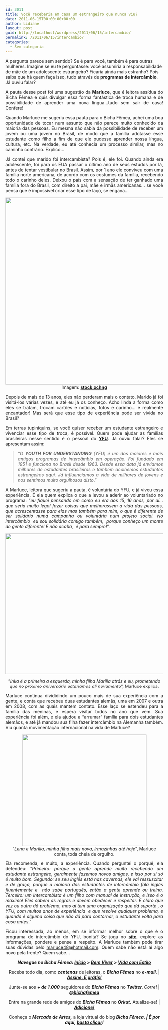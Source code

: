 ```yaml
---
id: 3011
title: Você receberia em casa um estrangeiro que nunca viu?
date: 2011-06-15T00:00:00+00:00
author: Lidiane
layout: post
guid: http://localhost/wordpress/2011/06/15/intercambio/
permalink: /2011/06/15/intercambio/
categories:
  - Sem categoria
---
```

A pergunta parece sem sentido? Se é para você, também é para outras mulheres. Imagine se eu te perguntasse: você assumiria a responsabilidade de mãe de um adolescente estrangeiro? Ficaria ainda mais estranho? Pois saiba que há quem faça isso, tudo através de **programas de intercâmbio**. Já ouviu falar?

<p style="text-align: justify;">
  A pauta desse post foi uma sugestão da <strong>Marluce</strong>, que é leitora assídua do Bicha Fêmea e quis divulgar essa forma fantástica de troca humana e de possibilidade de aprender uma nova língua…tudo sem sair de casa! Confere!
</p>

<!--more-->

<p style="text-align: justify;">
  Quando Marluce me sugeriu essa pauta para o Bicha Fêmea, achei uma boa oportunidade de tocar num assunto que não parece muito conhecido da maioria das pessoas. Eu mesma não sabia da possibilidade de receber um jovem ou uma jovem no Brasil, de modo que a família adotasse esse estudante como filho a fim de que ele pudesse aprender nossa língua, cultura, etc. Na verdade, eu até conhecia um processo similar, mas no caminho contrário. Explico…
</p>

<p style="text-align: justify;">
  Já contei que marido foi intercambista? Pois é, ele foi. Quando ainda era adolescente, foi para os EUA passar o último ano de seus estudos por lá, antes de tentar vestibular no Brasil. Assim, por 1 ano ele conviveu com uma família norte americana, de acordo com os costumes da família, recebendo todo o carinho deles. Deixou o país com a sensação de ter ganhado uma família fora do Brasil, com direito a pai, mãe e irmãs americanas… se você pensa que é impossível criar esse tipo de laço, se engana…
</p>

<p style="text-align: center;">
  <a href="http://www.trololodemulher.com.br/blog/wp-content/uploads/2011/06/mapa.jpg"><img class="alignnone size-full wp-image-6523" title="mapa" src="http://www.trololodemulher.com.br/blog/wp-content/uploads/2011/06/mapa.jpg" alt="" width="600" height="600" /></a><br /> Imagem: <strong><a href="http://www.sxc.hu/" target="_blank">stock.xchng</a></strong>
</p>

<p style="text-align: justify;">
  Depois de mais de 13 anos, eles não perderam mais o contato. Marido já foi visitá-los várias vezes, e até eu já os conheço. Acho linda a forma como eles se tratam, trocam cartões e notícias, fotos e carinho… é realmente encantador! Mas será que esse tipo de experiência pode ser vivida no Brasil?
</p>

<p style="text-align: justify;">
  Em terras tupiniquins, se você quiser receber um estudante estrangeiro e vivenciar esse tipo de troca, é possível. Quem pode ajudar as famílias brasileiras nesse sentido é o pessoal do <strong><a href="http://www.yfu.com.br/index.shtml" target="_blank">YFU</a></strong>. Já ouviu falar? Eles se apresentam assim:
</p>

> <p style="text-align: justify;">
>   “<em>O <strong>YOUTH FOR UNDERSTANDING</strong> (YFU) é um dos maiores e mais antigos programas de intercâmbio em operação. Foi fundado em 1951 e funciona no Brasil desde 1963. Desde essa data já enviamos milhares de estudantes brasileiros e também acolhemos estudantes estrangeiros aqui. Já influenciamos a vida de milhares de jovens e nos sentimos muito orgulhosos disto</em>.”
> </p>

<p style="text-align: justify;">
  A Marluce, leitora que sugeriu a pauta, é voluntária do YFU, e já viveu essa experiência. É ela quem explica o que a levou a aderir ao voluntariado no programa: “<em>eu fiquei pensando em como eu era aos 15, 16 anos, por aí… que seria muito legal fazer coisas que melhorassem a vida das pessoas, que acrescentasse para elas mas também para mim, o que é diferente de ser solidário numa campanha ou voluntária num projeto social. No intercâmbio  eu sou solidária comigo também,  porque conheço um monte de gente diferente! E não acaba,  é para sempre</em>!”.
</p>

<p style="text-align: center;">
  <a href="http://www.trololodemulher.com.br/blog/wp-content/uploads/2011/06/intercambio.jpg"><img class="alignnone size-full wp-image-6521" title="intercâmbio" src="http://www.trololodemulher.com.br/blog/wp-content/uploads/2011/06/intercambio.jpg" alt="" width="600" height="450" /></a>
</p>

<p style="text-align: center;">
  ”<em>Inka é a primeira a esquerda, minha filha Marilia atrás e eu, prometendo que no próximo aniversário estariamos ali novamente</em>”, Marluce explica.
</p>

<p style="text-align: justify;">
  Marluce continua divididindo um pouco mais de sua experiência com a gente, e conta que recebeu duas estudantes alemãs, uma em 2007 e outra em 2008, com as quais mantem contato. Esse laço se estendeu para a família das meninas, e espera visitar todos no ano que vem. Sua experiência foi além, e ela ajudou a “arrumar” família para dois estudantes alemãos, e até já mandou sua filha fazer intercâmbio na Alemanha também. Viu quanta movimentação internacional na vida de Marluce?
</p>

<p style="text-align: center;">
  <a href="http://www.trololodemulher.com.br/blog/wp-content/uploads/2011/06/intercambio1.jpg"><img class="alignnone size-full wp-image-6522" title="intercâmbio[1]" src="http://www.trololodemulher.com.br/blog/wp-content/uploads/2011/06/intercambio1.jpg" alt="" width="397" height="357" /></a><br /> ”<em>Lena e Marilia, minha filha mais nova, irmazinhas até hoje</em>”, Marluce conta, toda cheia de orgulho.
</p>

<p style="text-align: justify;">
  Ela recomenda, e muito, a experiência. Quando perguntei o porquê, ela defendeu: “<em>Primeiro: porque a gente aprende muito recebendo um estudante estrangeiro, geralmente fazemos novos amigos, e isso por si só é muito bom. Segundo: se seu inglês está nas cavernas, ele vai ressuscitar e de graça, porque a maioria dos estudantes de intercâmbio fala inglês fluentemente e  não sabe português, então a gente aprende ou treina. Terceiro: um intercambista é um filho com manual de instrução, e isso é o maximo! Eles sabem as regras e devem obedecer e respeitar. É claro que vez ou outra dá problema, mas aí tem uma organização que dá suporte , o YFU, com muitos anos de experiência  e que resolve qualquer problema, e quando é alguma coisa que não dá para contornar, o estudante volta para casa antes</em>.”
</p>

<p style="text-align: justify;">
  Ficou interessada, ao menos, em se informar melhor sobre o que é o programa de intercâmbio do YFU, bonita? Se joga no <strong><a href="http://www.yfu.com.br/index.shtml" target="_blank">site</a></strong>, explore as informações, pondere e pense a respeito. A Marluce também pode tirar suas dúvidas pelo <a href="mailto:marluce48@hotmail.com">marluce48@hotmail.com</a>. Quem sabe não está aí algo novo pela frente? Quem sabe…
</p>

<p style="text-align: center;">
  <strong><em>Navegue no Bicha Fêmea: <a href="http://www.trololodemulher.com.br/">Início</a> > <a href="http://www.trololodemulher.com.br/bem-viver/">Bem Viver</a> > <a href="http://www.trololodemulher.com.br/category/estilo-de-vida/">Vida com Estilo</a> </em></strong>
</p>

<p style="text-align: center;">
  Receba todo dia, como <strong><em>centenas</em></strong> de leitoras, o <strong><em>Bicha Fêmea</em></strong> no <strong><em>e-mail</em></strong>. | <strong><em><a href="http://feedburner.google.com/fb/a/mailverify?uri=blogbichafemea&loc=pt_BR">Assine. É grátis!</a></em></strong>
</p>

<p style="text-align: center;">
  Junte-se aos <strong><em>+ de 1.000</em></strong> seguidores do <strong><em>Bicha Fêmea</em></strong> no <em><strong>Twitter. </strong>Corre!</em> | <strong><em><a href="http://twitter.com/bichafemea">@bichafemea</a></em></strong>
</p>

<p style="text-align: center;">
  Entre na grande rede de amigos do <strong><em>Bicha Fêmea</em></strong> no <strong><em>Orkut.</em></strong> Atualize-se! | <strong><em><a href="http://www.orkut.com.br/Main#Profile?uid=5161612886294499900">Adicione!</a></em></strong>
</p>

<p style="text-align: center;">
  Conheça o<strong><em> Mercado de Artes,</em></strong> a loja virtual do blog <strong><em>Bicha Fêmea. | É por aqui, </em></strong><a href="http://www.trololodemulher.com.br/loja/"><strong><em>basta clicar</em></strong></a><strong><em>!</em></strong>
</p>

<p style="text-align: center;">
   
</p>